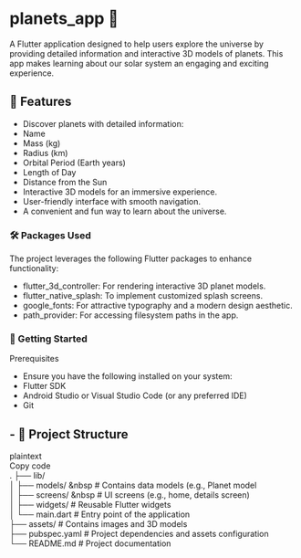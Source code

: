# planets_app 🌌
A Flutter application designed to help users explore the universe by providing detailed information and interactive 3D models of planets. This app makes learning about our solar system an engaging and exciting experience.

## 🌟 Features
- Discover planets with detailed information:
- Name
- Mass (kg)
- Radius (km)
- Orbital Period (Earth years)
- Length of Day
- Distance from the Sun
- Interactive 3D models for an immersive experience.
- User-friendly interface with smooth navigation.
- A convenient and fun way to learn about the universe.

### 🛠️ Packages Used
The project leverages the following Flutter packages to enhance functionality:  
- flutter_3d_controller: For rendering interactive 3D planet models.  
- flutter_native_splash: To implement customized splash screens.  
- google_fonts: For attractive typography and a modern design aesthetic.  
- path_provider: For accessing filesystem paths in the app.  

### 🚀 Getting Started
Prerequisites    
- Ensure you have the following installed on your system:  
- Flutter SDK  
- Android Studio or Visual Studio Code (or any preferred IDE)  
- Git  

## - 📂 Project Structure  
plaintext  
Copy code  
.
├── lib/  
│   ├── models/           &nbsp  # Contains data models (e.g., Planet model   
│   ├── screens/          &nbsp  # UI screens (e.g., home, details screen)  
│   ├── widgets/            # Reusable Flutter widgets  
│   └── main.dart           # Entry point of the application  
├── assets/                 # Contains images and 3D models  
├── pubspec.yaml            # Project dependencies and assets configuration  
└── README.md               # Project documentation  



